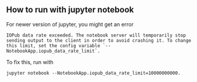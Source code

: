 ## How to run with jupyter notebook

For newer version of jupyter, you might get an error 

``IOPub data rate exceeded.
The notebook server will temporarily stop sending output
to the client in order to avoid crashing it.
To change this limit, set the config variable
`--NotebookApp.iopub_data_rate_limit`.``

To fix this, run with 

``jupyter notebook --NotebookApp.iopub_data_rate_limit=10000000000.``